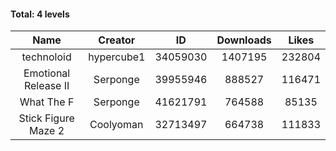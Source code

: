 #### Total: 4 levels

| Name | Creator | ID | Downloads | Likes |
|:---:|:---:|:---:|:---:|:---:|
| technoloid | hypercube1 | 34059030 | 1407195 | 232804
| Emotional Release II | Serponge | 39955946 | 888527 | 116471
| What The F | Serponge | 41621791 | 764588 | 85135
| Stick Figure Maze 2 | Coolyoman | 32713497 | 664738 | 111833
